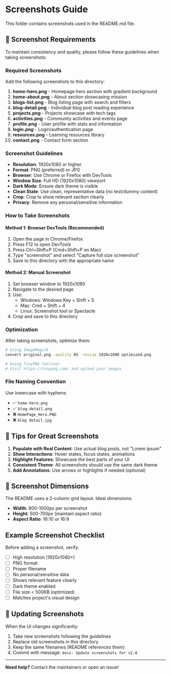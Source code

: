 # Screenshots Guide

This folder contains screenshots used in the README.md file.

## 📸 Screenshot Requirements

To maintain consistency and quality, please follow these guidelines when taking screenshots:

### Required Screenshots

Add the following screenshots to this directory:

1. **home-hero.png** - Homepage hero section with gradient background
2. **home-about.png** - About section showcasing mission
3. **blogs-list.png** - Blog listing page with search and filters
4. **blog-detail.png** - Individual blog post reading experience
5. **projects.png** - Projects showcase with tech tags
6. **activities.png** - Community activities and events page
7. **profile.png** - User profile with stats and information
8. **login.png** - Login/authentication page
9. **resources.png** - Learning resources library
10. **contact.png** - Contact form section

### Screenshot Guidelines

- **Resolution**: 1920x1080 or higher
- **Format**: PNG (preferred) or JPG
- **Browser**: Use Chrome or Firefox with DevTools
- **Window Size**: Full HD (1920x1080) viewport
- **Dark Mode**: Ensure dark theme is visible
- **Clean State**: Use clean, representative data (no test/dummy content)
- **Crop**: Crop to show relevant section clearly
- **Privacy**: Remove any personal/sensitive information

### How to Take Screenshots

#### Method 1: Browser DevTools (Recommended)

1. Open the page in Chrome/Firefox
2. Press F12 to open DevTools
3. Press Ctrl+Shift+P (Cmd+Shift+P on Mac)
4. Type "screenshot" and select "Capture full size screenshot"
5. Save to this directory with the appropriate name

#### Method 2: Manual Screenshot

1. Set browser window to 1920x1080
2. Navigate to the desired page
3. Use:
   - Windows: Windows Key + Shift + S
   - Mac: Cmd + Shift + 4
   - Linux: Screenshot tool or Spectacle
4. Crop and save to this directory

### Optimization

After taking screenshots, optimize them:

```bash
# Using ImageMagick
convert original.png -quality 85 -resize 1920x1080 optimized.png

# Using TinyPNG (online)
# Visit https://tinypng.com/ and upload your images
```

### File Naming Convention

Use lowercase with hyphens:
- ✅ `home-hero.png`
- ✅ `blog-detail.png`
- ❌ `HomePage_Hero.PNG`
- ❌ `blog detail.jpg`

## 🎨 Tips for Great Screenshots

1. **Populate with Real Content**: Use actual blog posts, not "Lorem ipsum"
2. **Show Interactions**: Hover states, focus states, animations
3. **Highlight Features**: Showcase the best parts of your UI
4. **Consistent Theme**: All screenshots should use the same dark theme
5. **Add Annotations**: Use arrows or highlights if needed (optional)

## 📐 Screenshot Dimensions

The README uses a 2-column grid layout. Ideal dimensions:

- **Width**: 800-1000px per screenshot
- **Height**: 500-700px (maintain aspect ratio)
- **Aspect Ratio**: 16:10 or 16:9

## Example Screenshot Checklist

Before adding a screenshot, verify:

- [ ] High resolution (1920x1080+)
- [ ] PNG format
- [ ] Proper filename
- [ ] No personal/sensitive data
- [ ] Shows relevant feature clearly
- [ ] Dark theme enabled
- [ ] File size < 500KB (optimized)
- [ ] Matches project's visual design

## 🔄 Updating Screenshots

When the UI changes significantly:

1. Take new screenshots following the guidelines
2. Replace old screenshots in this directory
3. Keep the same filenames (README references them)
4. Commit with message: `docs: Update screenshots for v2.0`

---

**Need help?** Contact the maintainers or open an issue!
